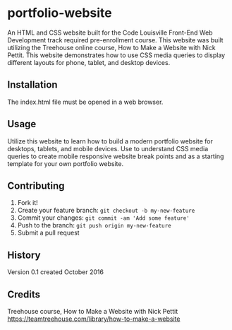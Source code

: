 # portfolio-website
An HTML and CSS website built for the Code Louisville Front-End Web Development track required pre-enrollment course.  This website was built utilizing the Treehouse online course, How to Make a Website with Nick Pettit.  This website demonstrates how to use CSS media queries to display different layouts for phone, tablet, and desktop devices.
## Installation
The index.html file must be opened in a web browser.
## Usage
Utilize this website to learn how to build a modern portfolio website for desktops, tablets, and mobile devices.  Use to understand CSS media queries to create mobile responsive website break points and as a starting template for your own portfolio website.
## Contributing
1. Fork it!
2. Create your feature branch: `git checkout -b my-new-feature`
3. Commit your changes: `git commit -am 'Add some feature'`
4. Push to the branch: `git push origin my-new-feature`
5. Submit a pull request

## History
Version 0.1 created October 2016
## Credits
Treehouse course, How to Make a Website with Nick Pettit
https://teamtreehouse.com/library/how-to-make-a-website
